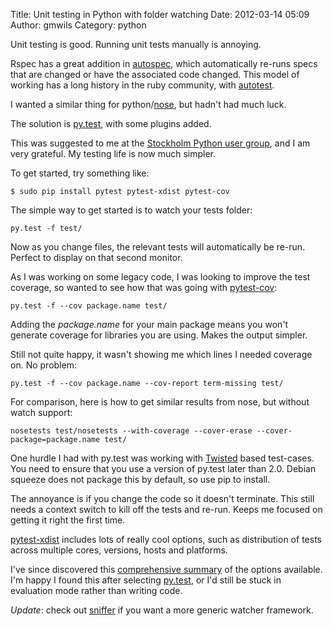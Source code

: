 Title: Unit testing in Python with folder watching
Date: 2012-03-14 05:09
Author: gmwils
Category: python

Unit testing is good. Running unit tests manually is annoying.

Rspec has a great addition in [autospec][], which automatically re-runs
specs that are changed or have the associated code changed. This model
of working has a long history in the ruby community, with [autotest][].

I wanted a similar thing for python/[nose][], but hadn't had much luck.

The solution is [py.test][], with some plugins added.

This was suggested to me at the [Stockholm Python user group][], and I
am very grateful. My testing life is now much simpler.

To get started, try something like:

    $ sudo pip install pytest pytest-xdist pytest-cov

The simple way to get started is to watch your tests folder:

    py.test -f test/

Now as you change files, the relevant tests will automatically be
re-run. Perfect to display on that second monitor.

As I was working on some legacy code, I was looking to improve the test
coverage, so wanted to see how that was going with [pytest-cov][]:

    py.test -f --cov package.name test/

Adding the *package.name* for your main package means you won't generate
coverage for libraries you are using. Makes the output simpler.

Still not quite happy, it wasn't showing me which lines I needed
coverage on. No problem:

    py.test -f --cov package.name --cov-report term-missing test/

For comparison, here is how to get similar results from nose, but
without watch support:

    nosetests test/nosetests --with-coverage --cover-erase --cover-package=package.name test/

One hurdle I had with py.test was working with [Twisted][] based
test-cases. You need to ensure that you use a version of py.test later
than 2.0. Debian squeeze does not package this by default, so use pip to
install.

The annoyance is if you change the code so it doesn't terminate. This
still needs a context switch to kill off the tests and re-run. Keeps me
focused on getting it right the first time.

[pytest-xdist][] includes lots of really cool options, such as
distribution of tests across multiple cores, versions, hosts and
platforms.

I've since discovered this [comprehensive summary][] of the options
available. I'm happy I found this after selecting [py.test][], or I'd
still be stuck in evaluation mode rather than writing code.


*Update*: check out [sniffer][] if you want a more generic watcher
framework.


  [autospec]: http://lostechies.com/derickbailey/2010/05/03/zentest-autospec-is-an-rspec-tdder-s-best-friend/
  [autotest]: http://nubyonrails.com/articles/autotest-rails
  [nose]: http://readthedocs.org/docs/nose/en/latest/
  [py.test]: http://pytest.org/latest/
  [Stockholm Python user group]: http://www.meetup.com/pysthlm/
  [pytest-cov]: http://pypi.python.org/pypi/pytest-cov
  [Twisted]: http://twistedmatrix.com/trac/
  [pytest-xdist]: http://pypi.python.org/pypi/pytest-xdist
  [comprehensive summary]: http://wiki.python.org/moin/PythonTestingToolsTaxonomy
  [sniffer]: http://pypi.python.org/pypi/sniffer
